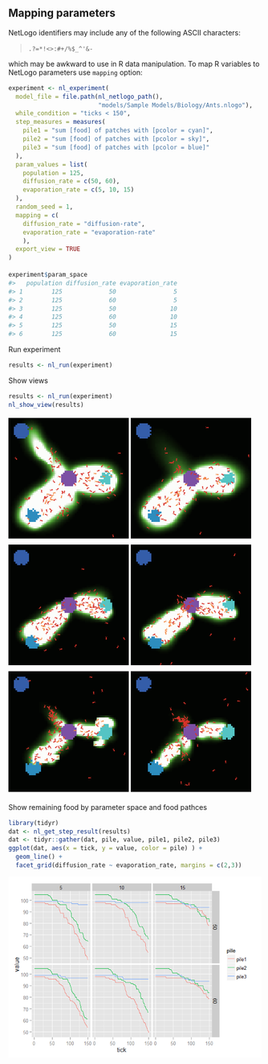 






## Mapping parameters
NetLogo identifiers may include any of the following ASCII characters:

> `.?=*!<>:#+/%$_^'&-`

which may be awkward to use in R data manipulation. 
To map R variables to NetLogo parameters use `mapping` option:



```r
experiment <- nl_experiment(
  model_file = file.path(nl_netlogo_path(), 
                         "models/Sample Models/Biology/Ants.nlogo"), 
  while_condition = "ticks < 150",
  step_measures = measures(
    pile1 = "sum [food] of patches with [pcolor = cyan]",  
    pile2 = "sum [food] of patches with [pcolor = sky]",  
    pile3 = "sum [food] of patches with [pcolor = blue]"  
  ),
  param_values = list(
    population = 125,
    diffusion_rate = c(50, 60),
    evaporation_rate = c(5, 10, 15)
  ),
  random_seed = 1,
  mapping = c(
    diffusion_rate = "diffusion-rate",
    evaporation_rate = "evaporation-rate"
    ),
  export_view = TRUE
)

experiment$param_space
#>   population diffusion_rate evaporation_rate
#> 1        125             50                5
#> 2        125             60                5
#> 3        125             50               10
#> 4        125             60               10
#> 5        125             50               15
#> 6        125             60               15
```

Run experiment

```r
results <- nl_run(experiment)
```

Show views

```r
results <- nl_run(experiment)
nl_show_view(results)
```

![](img/README-p5ShowViews-1.png) ![](img/README-p5ShowViews-2.png) ![](img/README-p5ShowViews-3.png) ![](img/README-p5ShowViews-4.png) ![](img/README-p5ShowViews-5.png) ![](img/README-p5ShowViews-6.png) 

Show remaining food by parameter space and food pathces

```r
library(tidyr)
dat <- nl_get_step_result(results)
dat <- tidyr::gather(dat, pile, value, pile1, pile2, pile3)
ggplot(dat, aes(x = tick, y = value, color = pile) ) +
  geom_line() +
  facet_grid(diffusion_rate ~ evaporation_rate, margins = c(2,3))
```

![](img/README-p5plot-1.png) 

